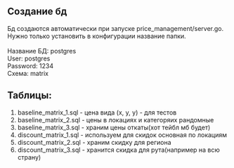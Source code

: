 ## Создание бд

Бд создаются автоматически при запуске price_management/server.go. Нужно только установить в
конфигурации название папки.
\
\
Название БД: postgres\
User: postgres\
Password: 1234\
Схема: matrix


## Таблицы:
1) baseline_matrix_1.sql - цена вида (x, y, y) - для тестов
2) baseline_matrix_2.sql - цены в локациях и категоряих рандомные
3) baseline_matrix_3.sql - храним цены откаты(хот тейбл мб будет)
4) discount_matrix_1.sql - используем для скидок основная по локациям
4) discount_matrix_2.sql - храним скидку для региона
4) discount_matrix_3.sql - хранится скидка для рута(например на всю страну)